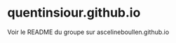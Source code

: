 quentinsiour.github.io
======================

Voir le README du groupe sur ascelineboullen.github.io
